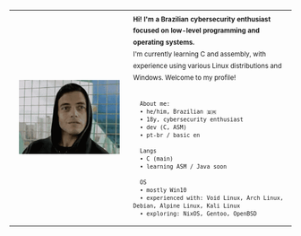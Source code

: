 <table>
  <tr>
    <td width="200" align="center" valign="middle">
      <img src="https://raw.githubusercontent.com/segf4/segf4/main/00001001.gif" alt="Elliot Alderson" width="180"/>
    </td>
    <td>
      <sub>
      <b>Hi! I'm a Brazilian cybersecurity enthusiast focused on low-level programming and operating systems.</b><br>
      I'm currently learning C and assembly, with experience using various Linux distributions and Windows. Welcome to my profile!<br><br>

      About me:
      • he/him, Brazilian 🇧🇷
      • 18y, cybersecurity enthusiast
      • dev (C, ASM)
      • pt-br / basic en

      Langs
      • C (main)
      • learning ASM / Java soon

      OS
      • mostly Win10
      • experienced with: Void Linux, Arch Linux, Debian, Alpine Linux, Kali Linux
      • exploring: NixOS, Gentoo, OpenBSD
     
    
  </tr>
</table>
